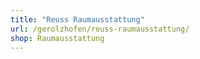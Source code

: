 ```yaml
---
title: "Reuss Raumausstattung"
url: /gerolzhofen/reuss-raumausstattung/
shop: Raumausstattung
---
```

